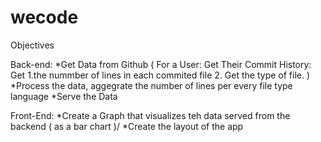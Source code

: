 # wecode

Objectives

Back-end: 
 *Get Data from Github ( For a User: Get Their Commit History: Get  1.the nummber of lines in each commited file 2. Get the type of file. )
 *Process the data, aggegrate the number of lines per every file type  language
 *Serve the Data
 
 Front-End:
 *Create a Graph that visualizes teh data served from the backend ( as a bar chart )/
 *Create the layout of the app
